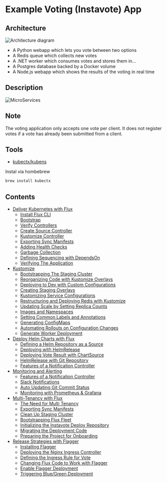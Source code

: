 Example Voting (Instavote) App
=========

Architecture
-----

![Architecture diagram](architecture.png)

* A Python webapp which lets you vote between two options
* A Redis queue which collects new votes
* A .NET worker which consumes votes and stores them in…
* A Postgres database backed by a Docker volume
* A Node.js webapp which shows the results of the voting in real time

Description
-----
![MicroServices](https://user-images.githubusercontent.com/6550812/158926965-b10d798b-7745-4a45-82d2-28d511c3c025.png)

Note
----

The voting application only accepts one vote per client. It does not register votes if a vote has already been submitted from a client.


Tools
-----

* [kubectx/kubens](https://github.com/ahmetb/kubectx)

Instal via hombebrew
```sh
brew install kubectx
```


Contents
-----
- [Deliver Kubernetes with Flux](docs/01-Deliver-Kubernetes-with-Flux)
  - [Install Flux CLI](docs/01-Deliver-Kubernetes-with-Flux/01-Install-Flux-CLI.md)
  - [Bootstrap](docs/01-Deliver-Kubernetes-with-Flux/02-Bootstrap.md)
  - [Verify Controllers](docs/01-Deliver-Kubernetes-with-Flux/03-Verify-Controllers.md)
  - [Create Source Controller](docs/01-Deliver-Kubernetes-with-Flux/04-Create-Source-Controller.md)
  - [Kustomize Controller](docs/01-Deliver-Kubernetes-with-Flux/05-Kustomize-Controller.md)
  - [Exporting Sync Manifests](docs/01-Deliver-Kubernetes-with-Flux/06-Exporting-Sync-Manifests.md)
  - [Adding Health Checks](docs/01-Deliver-Kubernetes-with-Flux/07-Adding-Health-Checks.md)
  - [Garbage Collection](docs/01-Deliver-Kubernetes-with-Flux/08-Garbage-Collection.md)
  - [Defining Sequencing with DependsOn](docs/01-Deliver-Kubernetes-with-Flux/09-Defining-Sequencing-with-DependsOn.md)
  - [Verifying The Application](docs/01-Deliver-Kubernetes-with-Flux/10-Verifying-The-Application.md)
- [Kustomize](docs/02-Kustomize)
  - [Bootstrapping The Staging Cluster](docs/02-Kustomize/01-Bootstrapping-The-Staging-Cluster.md)
  - [Reorganizing Code with Kustomize Overlays](docs/02-Kustomize/02-Reorganizing-Code-with-Kustomize-Overlays.md)
  - [Deploying to Dev with Custom Configurations](docs/02-Kustomize/03-Deploying-to-Dev-with-Custom-Configurations.md)
  - [Creating Staging Overlays](docs/02-Kustomize/04-Creating-Staging-Overlays.md)
  - [Kustomizing Service Configurations](docs/02-Kustomize/05-Kustomizing-Service-Configurations.md)
  - [Restructuring and Deploying Redis with Kustomize](docs/02-Kustomize/06-Restructuring-and-Deploying-Redis-with-Kustomize.md)
  - [Updating Scale by Setting Replica Counts](docs/02-Kustomize/07-Updating-Scale-by-Setting-Replica-Counts.md)
  - [Images and Namespaces](docs/02-Kustomize/08-Images-and-Namespaces.md)
  - [Setting Common Labels and Annotations](docs/02-Kustomize/09-Setting-Common-Labels-and-Annotations.md)
  - [Generating ConfigMaps](docs/02-Kustomize/10-Generating-ConfigMaps.md)
  - [Automating Rollouts on Configuration Changes](docs/02-Kustomize/11-Automating-Rollouts-on-Configuration-Changes.md)
  - [Generate Worker Deployment](docs/02-Kustomize/12-Generate-Worker-Deployment.md)
- [Deploy Helm Charts with Flux](docs/03-Deploy-Helm-Charts-with-Flux)
  - [Defining a Helm Repository as a Source](docs/03-Deploy-Helm-Charts-with-Flux/01-Defining-a-Helm-Repository-as-a-Source.md)
  - [Deploying with HelmRelease](docs/03-Deploy-Helm-Charts-with-Flux/02-Deploying-with-HelmRelease.md)
  - [Deploying Vote Result with ChartSource](docs/03-Deploy-Helm-Charts-with-Flux/03-Deploying-Vote-Result-with-ChartSource.md)
  - [HelmRelease with Git Repository](docs/03-Deploy-Helm-Charts-with-Flux/04-HelmRelease-with-Git-Repository.md)
  - [Features of a Notification Controller](docs/04-Monitoring-and-Alerting/01-Features-of-a-Notification-Controller.md)
- [Monitoring and Alerting](docs/04-Monitoring-and-Alerting)
  - [Features of a Notification Controller](docs/04-Monitoring-and-Alerting/01-Features-of-a-Notification-Controller.md)
  - [Slack Notifications](docs/04-Monitoring-and-Alerting/02-Slack-Notifications.md)
  - [Auto Updating Git Commit Status](docs/04-Monitoring-and-Alerting/03-Auto-Updating-the-Git-Commit-Status.md)
  - [Monitoring with Prometheus & Grafana](docs/04-Monitoring-and-Alerting/04-Monitoring-with-Prometheus-and-Grafana.md)
- [Multi-Tenancy with Flux](docs/05-Multi-Tenancy-with-Flux/)
  - [The Need for Multi Tenancy](docs/05-Multi-Tenancy-with-Flux/01-The-Need-for-Multi-Tenancy.md)
  - [Exporting Sync Manifests](docs/05-Multi-Tenancy-with-Flux/02-Exporting-Sync-Manifests.md)
  - [Clean Up Staging Cluster](docs/05-Multi-Tenancy-with-Flux/03-Clean-Up-Staging-Cluster.md)
  - [Bootstrapping Flux Fleet](docs/05-Multi-Tenancy-with-Flux/04-Bootstrapping-Flux-Fleet.md)
  - [Initializing the Instavote Deploy Repository](docs/05-Multi-Tenancy-with-Flux/05-Initializing-the-Instavote-Deploy-Repository.md)
  - [Migrating the Deployment Code](docs/05-Multi-Tenancy-with-Flux/06-Migrating-the-Deployment-Code.md)
  - [Preparing the Project for Onboarding](docs/05-Multi-Tenancy-with-Flux/07-Preparing-the-Project-for-Onboarding.md)
- [Release Strategies with Flagger](docs/06-Release-Strategies-with-Flagger/)
  - [Installing Flagger](docs/06-Release-Strategies-with-Flagger/01-Installing-Flagger.md)
  - [Deploying the Nginx Ingress Controller](docs/06-Release-Strategies-with-Flagger/02-Deploying-the-Nginx-Ingress-Controller.md)
  - [Defining the Ingress Rule for Vote](docs/06-Release-Strategies-with-Flagger/03-Defining-the-Ingress-Rule-for-Vote.md)
  - [Changing Flux Code to Work with Flagger](docs/06-Release-Strategies-with-Flagger/04-Changing-Flux-Code-to-Work-with-Flagger.md)
  - [Enable Flagger Deployment](docs/06-Release-Strategies-with-Flagger/05-Enable-Flagger-Deployment.md)
  - [Triggering Blue/Green Deployment](docs/06-Release-Strategies-with-Flagger/06-Triggering-Blue-Green-Deployment.md)
